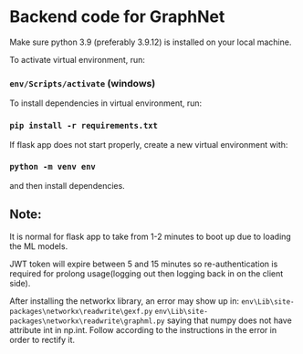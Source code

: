 # Backend code for GraphNet

Make sure python 3.9 (preferably 3.9.12) is installed on your local machine.

To activate virtual environment, run:

### `env/Scripts/activate` (windows)

To install dependencies in virtual environment, run:

### `pip install -r requirements.txt`

If flask app does not start properly, create a new virtual environment with:

### `python -m venv env`
and then install dependencies.

## Note:

It is normal for flask app to take from 1-2 minutes to boot up due to loading the ML models.

JWT token will expire between 5 and 15 minutes so re-authentication is required for prolong usage(logging out then logging back in on the client side).

After installing the networkx library, an error may show up in:
`env\Lib\site-packages\networkx\readwrite\gexf.py`
`env\Lib\site-packages\networkx\readwrite\graphml.py`
saying that numpy does not have attribute int in np.int.
Follow according to the instructions in the error in order to rectify it.

